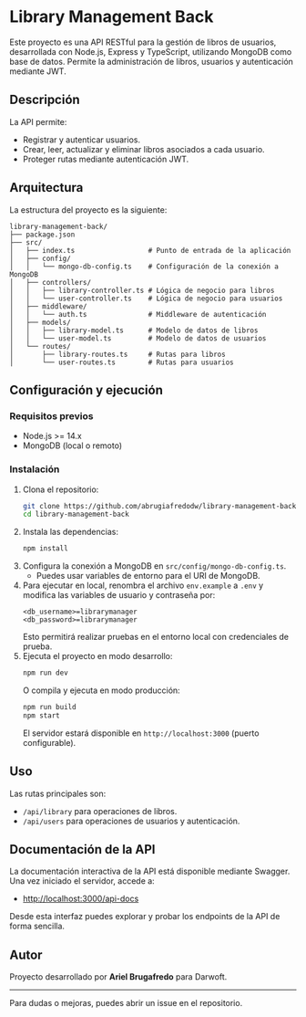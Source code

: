 # Library Management Back

Este proyecto es una API RESTful para la gestión de libros de usuarios, desarrollada con Node.js, Express y TypeScript, utilizando MongoDB como base de datos. Permite la administración de libros, usuarios y autenticación mediante JWT.

## Descripción

La API permite:
- Registrar y autenticar usuarios.
- Crear, leer, actualizar y eliminar libros asociados a cada usuario.
- Proteger rutas mediante autenticación JWT.

## Arquitectura

La estructura del proyecto es la siguiente:

```
library-management-back/
├── package.json
├── src/
│   ├── index.ts                  # Punto de entrada de la aplicación
│   ├── config/
│   │   └── mongo-db-config.ts    # Configuración de la conexión a MongoDB
│   ├── controllers/
│   │   ├── library-controller.ts # Lógica de negocio para libros
│   │   └── user-controller.ts    # Lógica de negocio para usuarios
│   ├── middleware/
│   │   └── auth.ts               # Middleware de autenticación
│   ├── models/
│   │   ├── library-model.ts      # Modelo de datos de libros
│   │   └── user-model.ts         # Modelo de datos de usuarios
│   └── routes/
│       ├── library-routes.ts     # Rutas para libros
│       └── user-routes.ts        # Rutas para usuarios
```

## Configuración y ejecución

### Requisitos previos
- Node.js >= 14.x
- MongoDB (local o remoto)

### Instalación

1. Clona el repositorio:
   ```sh
   git clone https://github.com/abrugiafredodw/library-management-back.git
   cd library-management-back
   ```
2. Instala las dependencias:
   ```sh
   npm install
   ```
3. Configura la conexión a MongoDB en `src/config/mongo-db-config.ts`.
   - Puedes usar variables de entorno para el URI de MongoDB.
4. Para ejecutar en local, renombra el archivo `env.example` a `.env` y modifica las variables de usuario y contraseña por:
   ```env
   <db_username>=librarymanager
   <db_password>=librarymanager
   ```
   Esto permitirá realizar pruebas en el entorno local con credenciales de prueba.
4. Ejecuta el proyecto en modo desarrollo:
   ```sh
   npm run dev
   ```
   O compila y ejecuta en modo producción:
   ```sh
   npm run build
   npm start
   ```
   El servidor estará disponible en `http://localhost:3000` (puerto configurable).

## Uso

Las rutas principales son:
- `/api/library` para operaciones de libros.
- `/api/users` para operaciones de usuarios y autenticación.

## Documentación de la API

La documentación interactiva de la API está disponible mediante Swagger. Una vez iniciado el servidor, accede a:

- [http://localhost:3000/api-docs](http://localhost:3000/api-docs)

Desde esta interfaz puedes explorar y probar los endpoints de la API de forma sencilla.

## Autor

Proyecto desarrollado por **Ariel Brugafredo** para Darwoft.

---

Para dudas o mejoras, puedes abrir un issue en el repositorio.
